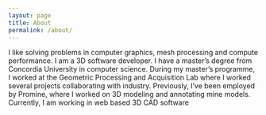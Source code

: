 ```yaml
---
layout: page
title: About
permalink: /about/
---
```


I like solving problems in computer graphics, mesh processing and compute performance. I am a 3D software developer. I have a master’s degree from Concordia University in computer science. During my master’s programme, I worked at the Geometric Processing and Acquisition Lab where I worked several projects collaborating with industry. Previously, I’ve been employed by Promine, where I worked on 3D modeling and annotating mine models. Currently, I am working in web based 3D CAD software

